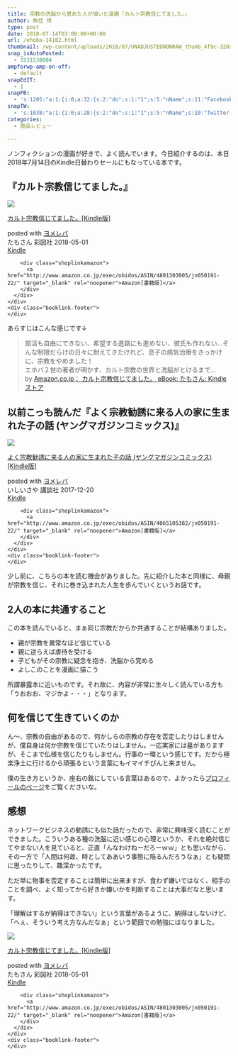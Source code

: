 ```yaml
---
title: 宗教の洗脳から覚めた人が描いた漫画『カルト宗教信じてました。』
author: 魚住 惇
type: post
date: 2018-07-14T03:00:00+00:00
url: /ehoba-14102.html
thumbnail: /wp-content/uploads/2018/07/UNADJUSTEDNONRAW_thumb_4f9c-320x180.jpg
snap_isAutoPosted:
  - 1531538004
ampforwp-amp-on-off:
  - default
snapEdIT:
  - 1
snapFB:
  - 's:1205:"a:1:{i:0;a:32:{s:2:"do";s:1:"1";s:5:"nName";s:11:"Facebook #0";s:9:"msgFormat";s:51:"ブログを更新しました！%TITLE% %SITENAME%";s:6:"appKey";s:35:"x5g9aw2d4v22454x2w294d444a4p2b4u2z2";s:6:"appSec";s:69:"d3h0au284x2i5b4s224h5e414a4p2m5z2y2u2k584x24474e4w2p2y2d4w244q2748484";s:8:"postType";s:1:"A";s:8:"apiToUse";s:4:"fbfb";s:7:"fltrsOn";i:0;s:5:"fltrs";a:0:{}s:7:"proxyOn";i:0;s:7:"useSURL";i:0;s:1:"v";i:350;s:3:"tpt";s:0:"";s:4:"pgID";s:32:"627487850654942_1974768619260185";s:6:"imgUpl";s:1:"T";s:10:"riComments";i:0;s:12:"riCommentsAA";i:0;s:5:"proxy";a:2:{s:5:"proxy";s:0:"";s:2:"up";s:0:"";}s:9:"wpImgSize";s:4:"full";s:5:"glpid";s:0:"";s:4:"uMsg";s:0:"";s:11:"accessToken";s:175:"EAAMjGZBx2DIABAK9Shrq8A1facZBzmI7j4gQptvfrvrC0QRXFBjndKxoJdk1x3YCLY5zT01ivVoEhYZCv0wO4N4WlEb8wNRBgIgy8OvpQQfV1zmMs4Tfgs9r2rrWnoya0gsx9AgvoAlPCKCha6ZAYq5mszCg54MRDGptJQ0xegZDZD";s:8:"authUser";s:15:"627487850654942";s:12:"authUserName";s:10:"Jun Uozumi";s:8:"isPosted";s:1:"1";s:7:"postURL";s:62:"http://www.facebook.com/627487850654942/posts/1974768619260185";s:5:"pDate";s:19:"2018-07-14 03:13:24";s:9:"isAutoImg";s:1:"A";s:8:"imgToUse";s:0:"";s:9:"isAutoURL";s:1:"A";s:8:"urlToUse";s:0:"";s:4:"doFB";i:0;}}";'
snapTW:
  - 's:1038:"a:1:{i:0;a:28:{s:2:"do";s:1:"1";s:5:"nName";s:10:"Twitter #0";s:9:"msgFormat";s:40:"記事を書きました: %TITLE%  %URL%";s:6:"appKey";s:55:"x5g9a2494h465u554l434265454e306b4j4m474q3o3w5r4h3a3b4r3";s:6:"appSec";s:105:"d3h0ak37413l546f4u25615i4n4j3p4w384o305r3l336s5d4i4n4u3q354p3u2o4p433o50325b4m4f4r3s463t454y534r3s3l57406";s:7:"fltrsOn";i:0;s:5:"fltrs";a:0:{}s:7:"proxyOn";i:0;s:7:"useSURL";i:0;s:1:"v";i:350;s:5:"twURL";s:29:"https://twitter.com/jun3010me";s:11:"accessToken";s:50:"67790051-Zy1o3Z7D9ONCVqKqdP2QPAIhGVwkCADeltfZN9dth";s:14:"accessTokenSec";s:45:"k94u64BhC2TPT95vmy98nXsz1WUVhQEFSW2qnZM46Q5z1";s:5:"tw140";i:0;s:10:"riComments";i:0;s:11:"riCommentsM";i:0;s:12:"riCommentsAA";i:0;s:8:"attchImg";s:1:"1";s:9:"wpImgSize";s:4:"full";s:8:"isPosted";s:1:"1";s:4:"pgID";s:19:"1017970295842304000";s:7:"postURL";s:56:"https://twitter.com/jun3010me/status/1017970295842304000";s:5:"pDate";s:19:"2018-07-14 03:13:26";s:9:"isAutoImg";s:1:"A";s:8:"imgToUse";s:0:"";s:9:"isAutoURL";s:1:"A";s:8:"urlToUse";s:0:"";s:4:"doTW";i:0;}}";'
categories:
  - 商品レビュー

---
```

ノンフィクションの漫画が好きで、よく読んでいます。今日紹介するのは、本日2018年7月14日のKindle日替わりセールにもなっている本です。

## 『カルト宗教信じてました。』

<div class="cstmreba">
  <div class="booklink-box">
    <div class="booklink-image">
      <a href="http://www.amazon.co.jp/exec/obidos/asin/B07CMS9FSL/jn050191-22/" target="_blank" rel="noopener"><img decoding="async" style="border: none;" src="https://images-fe.ssl-images-amazon.com/images/I/61jvshHYbKL._SL160_.jpg" /></a>
    </div>
    <div class="booklink-info">
      <div class="booklink-name">
        <p>
          <a href="http://www.amazon.co.jp/exec/obidos/asin/B07CMS9FSL/jn050191-22/" target="_blank" rel="noopener">カルト宗教信じてました。[Kindle版]</a>
        </p>
        <div class="booklink-powered-date">
          posted with <a href="https://yomereba.com" target="_blank" rel="nofollow noopener">ヨメレバ</a>
        </div>
      </div>
      <div class="booklink-detail">
        たもさん 彩図社 2018-05-01
      </div>
      <div class="booklink-link2">
        <div class="shoplinkkindle">
          <a href="http://www.amazon.co.jp/exec/obidos/ASIN/B07CMS9FSL/jn050191-22/" target="_blank" rel="noopener">Kindle</a>
        </div>
        
        <div class="shoplinkamazon">
          <a href="http://www.amazon.co.jp/exec/obidos/ASIN/4801303005/jn050191-22/" target="_blank" rel="noopener">Amazon[書籍版]</a>
        </div>
      </div>
    </div>
    <div class="booklink-footer">
    </div>
  </div>
</div>

あらすじはこんな感じです↓

> 部活も自由にできない、希望する進路にも進めない、彼氏も作れない…そんな制限だらけの日々に耐えてきたけれど、息子の病気治療をきっかけに、宗教をやめました！  
> エホバ２世の著者が明かす、カルト宗教の世界と洗脳がとけるまで…  
> by <a title="Amazon.co.jp： カルト宗教信じてました。 eBook: たもさん: Kindleストア" href="https://www.amazon.co.jp/exec/obidos/ASIN/B07CMS9FSL/jn050191-22/" target="_blank" rel="noopener">Amazon.co.jp： カルト宗教信じてました。 eBook: たもさん: Kindleストア</a>

## 以前こっも読んだ『よく宗教勧誘に来る人の家に生まれた子の話 (ヤングマガジンコミックス)』

<div class="cstmreba">
  <div class="booklink-box">
    <div class="booklink-image">
      <a href="http://www.amazon.co.jp/exec/obidos/asin/B077Z3RWPM/jn050191-22/" target="_blank" rel="noopener"><img decoding="async" style="border: none;" src="https://images-fe.ssl-images-amazon.com/images/I/51G6lUuSQAL._SL160_.jpg" /></a>
    </div>
    <div class="booklink-info">
      <div class="booklink-name">
        <p>
          <a href="http://www.amazon.co.jp/exec/obidos/asin/B077Z3RWPM/jn050191-22/" target="_blank" rel="noopener">よく宗教勧誘に来る人の家に生まれた子の話 (ヤングマガジンコミックス)[Kindle版]</a>
        </p>
        <div class="booklink-powered-date">
          posted with <a href="https://yomereba.com" target="_blank" rel="nofollow noopener">ヨメレバ</a>
        </div>
      </div>
      <div class="booklink-detail">
        いしいさや 講談社 2017-12-20
      </div>
      <div class="booklink-link2">
        <div class="shoplinkkindle">
          <a href="http://www.amazon.co.jp/exec/obidos/ASIN/B077Z3RWPM/jn050191-22/" target="_blank" rel="noopener">Kindle</a>
        </div>
        
        <div class="shoplinkamazon">
          <a href="http://www.amazon.co.jp/exec/obidos/ASIN/4065105382/jn050191-22/" target="_blank" rel="noopener">Amazon[書籍版]</a>
        </div>
      </div>
    </div>
    <div class="booklink-footer">
    </div>
  </div>
</div>

少し前に、こちらの本を読む機会がありました。先に紹介した本と同様に、母親が宗教を信じ、それに巻き込まれた人生を歩んでいくというお話です。

## 2人の本に共通すること

この本を読んでいると、まぁ同じ宗教だからか共通することが結構ありました。

  * 親が宗教を異常なほど信じている
  * 親に逆らえば虐待を受ける
  * 子どもがその宗教に疑念を抱き、洗脳から覚める
  * よしこのことを漫画に描こう

所謂暴露本に近いものです。それ故に、内容が非常に生々しく読んでいる方も「うおおお、マジかよ・・・」となります。

## 何を信じて生きていくのか

ん〜、宗教の自由があるので、何かしらの宗教の存在を否定したりはしませんが、僕自身は何か宗教を信じていたりはしません。一応実家には墓がありますが、そこまで仏様を信じたりもしません。行事の一環という感じです。だから極楽浄土に行けるから頑張るという言葉にもイマイチぴんと来ません。

僕の生き方というか、座右の銘にしている言葉はあるので、よかったら[プロフィールのページ][1]をご覧くださいな。

## 感想

ネットワークビジネスの勧誘にも似た話だったので、非常に興味深く読むことができました。こういうある種の洗脳に近い感じの心理というか、それを絶対信じてやまない人を見ていると、正直「んなわけねーだろーｗｗ」とも思いながら、その一方で「人間は何故、時としてああいう事態に陥るんだろうなぁ」とも疑問に思ったりして、趣深かったです。

ただ単に物事を否定することは簡単に出来ますが、食わず嫌いではなく、相手のことを調べ、よく知ってから好きか嫌いかを判断することは大事だなと思います。

「理解はするが納得はできない」という言葉があるように、納得はしないけど、「へぇ、そういう考え方なんだなぁ」という範囲での勉強にはなりました。

<div class="cstmreba">
  <div class="booklink-box">
    <div class="booklink-image">
      <a href="http://www.amazon.co.jp/exec/obidos/asin/B07CMS9FSL/jn050191-22/" target="_blank" rel="noopener"><img decoding="async" style="border: none;" src="https://images-fe.ssl-images-amazon.com/images/I/61jvshHYbKL._SL160_.jpg" /></a>
    </div>
    <div class="booklink-info">
      <div class="booklink-name">
        <p>
          <a href="http://www.amazon.co.jp/exec/obidos/asin/B07CMS9FSL/jn050191-22/" target="_blank" rel="noopener">カルト宗教信じてました。[Kindle版]</a>
        </p>
        <div class="booklink-powered-date">
          posted with <a href="https://yomereba.com" target="_blank" rel="nofollow noopener">ヨメレバ</a>
        </div>
      </div>
      <div class="booklink-detail">
        たもさん 彩図社 2018-05-01
      </div>
      <div class="booklink-link2">
        <div class="shoplinkkindle">
          <a href="http://www.amazon.co.jp/exec/obidos/ASIN/B07CMS9FSL/jn050191-22/" target="_blank" rel="noopener">Kindle</a>
        </div>
        
        <div class="shoplinkamazon">
          <a href="http://www.amazon.co.jp/exec/obidos/ASIN/4801303005/jn050191-22/" target="_blank" rel="noopener">Amazon[書籍版]</a>
        </div>
      </div>
    </div>
    <div class="booklink-footer">
    </div>
  </div>
</div>

 [1]: http://jun3010.me/about
